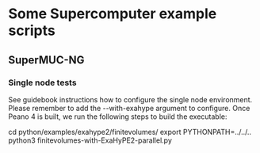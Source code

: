 # Some Supercomputer example scripts #



## SuperMUC-NG ##


### Single node tests ###

See guidebook instructions how to configure the single node environment.
Please remember to add the --with-exahype argument to configure.
Once Peano 4 is built, we run the following steps to build the executable:


cd python/examples/exahype2/finitevolumes/
export PYTHONPATH=../../..
python3 finitevolumes-with-ExaHyPE2-parallel.py


